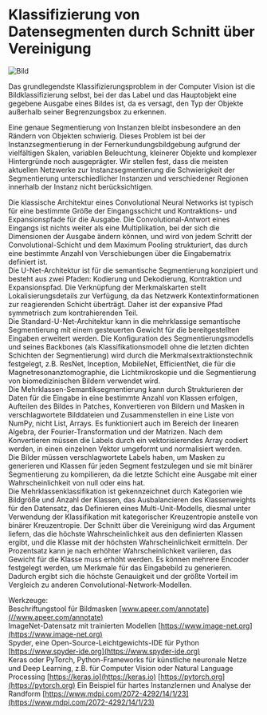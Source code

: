 # **Klassifizierung von Datensegmenten durch Schnitt über Vereinigung**

![Bild](https://images.prismic.io/syntia/6df8f3e9-cc2c-4313-bebf-889e7a0f7393_14-00023-g002.png?auto=compress,format)

Das grundlegendste Klassifizierungsproblem in der Computer Vision ist die Bildklassifizierung selbst, bei der das Label und das Hauptobjekt eine gegebene Ausgabe eines Bildes ist, da es versagt, den Typ der Objekte außerhalb seiner Begrenzungsbox zu erkennen.

Eine genaue Segmentierung von Instanzen bleibt insbesondere an den Rändern von Objekten schwierig. Dieses Problem ist bei der Instanzsegmentierung in der Fernerkundungsbildgebung aufgrund der vielfältigen Skalen, variablen Beleuchtung, kleinerer Objekte und komplexer Hintergründe noch ausgeprägter. Wir stellen fest, dass die meisten aktuellen Netzwerke zur Instanzsegmentierung die Schwierigkeit der Segmentierung unterschiedlicher Instanzen und verschiedener Regionen innerhalb der Instanz nicht berücksichtigen.

Die klassische Architektur eines Convolutional Neural Networks ist typisch für eine bestimmte Größe der Eingangsschicht und Kontraktions- und Expansionspfade für die Ausgabe. Die Convolutional-Antwort eines Eingangs ist nichts weiter als eine Multiplikation, bei der sich die Dimensionen der Ausgabe ändern können, und wird von jedem Schritt der Convolutional-Schicht und dem Maximum Pooling strukturiert, das durch eine bestimmte Anzahl von Verschiebungen über die Eingabematrix definiert ist.  
Die U-Net-Architektur ist für die semantische Segmentierung konzipiert und besteht aus zwei Pfaden: Kodierung und Dekodierung, Kontraktion und Expansionspfad. Die Verknüpfung der Merkmalskarten stellt Lokalisierungsdetails zur Verfügung, da das Netzwerk Kontextinformationen zur reagierenden Schicht überträgt. Daher ist der expansive Pfad symmetrisch zum kontrahierenden Teil.  
Die Standard-U-Net-Architektur kann in die mehrklassige semantische Segmentierung mit einem gesteuerten Gewicht für die bereitgestellten Eingaben erweitert werden. Die Konfiguration des Segmentierungsmodells und seines Backbones (als Klassifikationsmodell ohne die letzten dichten Schichten der Segmentierung) wird durch die Merkmalsextraktionstechnik festgelegt, z.B. ResNet, Inception, MobileNet, EfficientNet, die für die Magnetresonanztomographie, die Lichtmikroskopie und die Segmentierung von biomedizinischen Bildern verwendet wird.  
Die Mehrklassen-Semantiksegmentierung kann durch Strukturieren der Daten für die Eingabe in eine bestimmte Anzahl von Klassen erfolgen, Aufteilen des Bildes in Patches, Konvertieren von Bildern und Masken in verschlagwortete Bilddateien und Zusammenstellen in eine Liste von NumPy, nicht List, Arrays. Es funktioniert auch im Bereich der linearen Algebra, der Fourier-Transformation und der Matrizen. Nach dem Konvertieren müssen die Labels durch ein vektorisierendes Array codiert werden, in einen einzelnen Vektor umgeformt und normalisiert werden.  
Die Bilder müssen verschlagwortete Labels haben, um Masken zu generieren und Klassen für jeden Segment festzulegen und sie mit binärer Segmentierung zu kompilieren, da die letzte Schicht eine Ausgabe mit einer Wahrscheinlichkeit von null oder eins hat.  
Die Mehrklassenklassifikation ist gekennzeichnet durch Kategorien wie Bildgröße und Anzahl der Klassen, das Ausbalancieren des Klassenweights für den Datensatz, das Definieren eines Multi-Unit-Modells, diesmal unter Verwendung der Klassifikation mit kategorischer Kreuzentropie anstelle von binärer Kreuzentropie. Der Schnitt über die Vereinigung wird das Argument liefern, das die höchste Wahrscheinlichkeit aus den definierten Klassen ergibt, und die Klasse mit der höchsten Wahrscheinlichkeit ermitteln. Der Prozentsatz kann je nach erhöhter Wahrscheinlichkeit variieren, das Gewicht für die Klasse muss erhöht werden. Es können mehrere Encoder festgelegt werden, um Merkmale für das Eingabebild zu generieren. Dadurch ergibt sich die höchste Genauigkeit und der größte Vorteil im Vergleich zu anderen Convolutional-Network-Modellen.

Werkzeuge:  
Beschriftungstool für Bildmasken [www.apeer.com/annotate](//www.apeer.com/annotate)  
ImageNet-Datensatz mit trainierten Modellen [https://www.image-net.org](https://www.image-net.org)  
Spyder, eine Open-Source-Leichtgewichts-IDE für Python [https://www.spyder-ide.org](https://www.spyder-ide.org)  
Keras oder PyTorch, Python-Frameworks für künstliche neuronale Netze und Deep Learning, z.B. für Computer Vision oder Natural Language Processing [https://keras.io](https://keras.io) [https://pytorch.org](https://pytorch.org) Ein Beispiel für hartes Instanzlernen und Analyse der Randform [https://www.mdpi.com/2072-4292/14/1/23](https://www.mdpi.com/2072-4292/14/1/23)